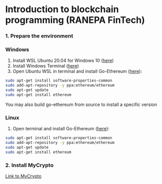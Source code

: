 # Introduction to blockchain programming (RANEPA FinTech)

### 1. Prepare the environment

### Windows

1. Install WSL Ubuntu 20.04 for Windows 10  ([here](https://docs.microsoft.com/en-us/windows/wsl/install-win10))
2. Install Windows Terminal ([here](https://github.com/microsoft/terminal.git))
3. Open Ubuntu WSL in terminal and install Go-Ethereum ([here](https://github.com/ethereum/go-ethereum/wiki/Building-Ethereum)):

```bash
sudo apt-get install software-properties-common
sudo add-apt-repository -y ppa:ethereum/ethereum
sudo apt-get update
sudo apt-get install ethereum
```
You may also build go-ethereum from source to install a specific version

### Linux 

1. Open terminal and install Go-Ethereum ([here](https://github.com/ethereum/go-ethereum/wiki/Building-Ethereum)):

```bash
sudo apt-get install software-properties-common
sudo add-apt-repository -y ppa:ethereum/ethereum
sudo apt-get update
sudo apt-get install ethereum
```

### 2. Install MyCrypto

[Link to MyCrypto](https://download.mycrypto.com/)